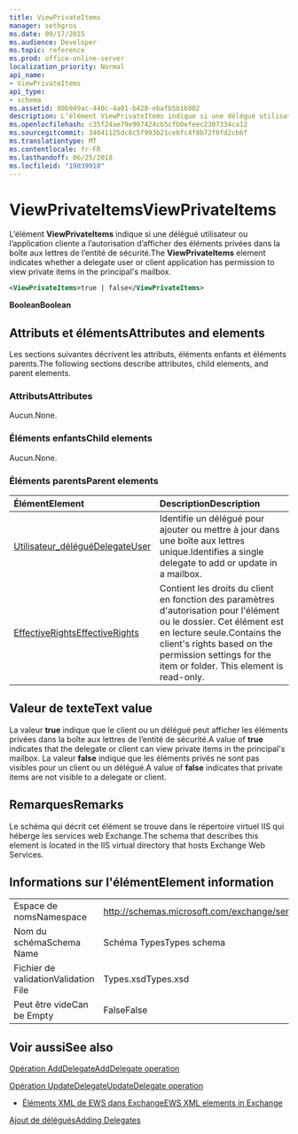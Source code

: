 ```yaml
---
title: ViewPrivateItems
manager: sethgros
ms.date: 09/17/2015
ms.audience: Developer
ms.topic: reference
ms.prod: office-online-server
localization_priority: Normal
api_name:
- ViewPrivateItems
api_type:
- schema
ms.assetid: 80b949ac-440c-4a01-b428-ebafb5b1b802
description: L’élément ViewPrivateItems indique si une délégué utilisateur ou l’application cliente a l’autorisation d’afficher des éléments privées dans la boîte aux lettres de l’entité de sécurité.
ms.openlocfilehash: c35f24ae79e907424cb5cfb0efeec2307334ca12
ms.sourcegitcommit: 34041125dc8c5f993b21cebfc4f8b72f0fd2cb6f
ms.translationtype: MT
ms.contentlocale: fr-FR
ms.lasthandoff: 06/25/2018
ms.locfileid: "19839018"
---
```

# <a name="viewprivateitems"></a><span data-ttu-id="7efe6-103">ViewPrivateItems</span><span class="sxs-lookup"><span data-stu-id="7efe6-103">ViewPrivateItems</span></span>

<span data-ttu-id="7efe6-104">L’élément **ViewPrivateItems** indique si une délégué utilisateur ou l’application cliente a l’autorisation d’afficher des éléments privées dans la boîte aux lettres de l’entité de sécurité.</span><span class="sxs-lookup"><span data-stu-id="7efe6-104">The **ViewPrivateItems** element indicates whether a delegate user or client application has permission to view private items in the principal's mailbox.</span></span> 
  
```XML
<ViewPrivateItems>true | false</ViewPrivateItems>
```

 <span data-ttu-id="7efe6-105">**Boolean**</span><span class="sxs-lookup"><span data-stu-id="7efe6-105">**Boolean**</span></span>
## <a name="attributes-and-elements"></a><span data-ttu-id="7efe6-106">Attributs et éléments</span><span class="sxs-lookup"><span data-stu-id="7efe6-106">Attributes and elements</span></span>

<span data-ttu-id="7efe6-107">Les sections suivantes décrivent les attributs, éléments enfants et éléments parents.</span><span class="sxs-lookup"><span data-stu-id="7efe6-107">The following sections describe attributes, child elements, and parent elements.</span></span>
  
### <a name="attributes"></a><span data-ttu-id="7efe6-108">Attributs</span><span class="sxs-lookup"><span data-stu-id="7efe6-108">Attributes</span></span>

<span data-ttu-id="7efe6-109">Aucun.</span><span class="sxs-lookup"><span data-stu-id="7efe6-109">None.</span></span>
  
### <a name="child-elements"></a><span data-ttu-id="7efe6-110">Éléments enfants</span><span class="sxs-lookup"><span data-stu-id="7efe6-110">Child elements</span></span>

<span data-ttu-id="7efe6-111">Aucun.</span><span class="sxs-lookup"><span data-stu-id="7efe6-111">None.</span></span>
  
### <a name="parent-elements"></a><span data-ttu-id="7efe6-112">Éléments parents</span><span class="sxs-lookup"><span data-stu-id="7efe6-112">Parent elements</span></span>

|<span data-ttu-id="7efe6-113">**Élément**</span><span class="sxs-lookup"><span data-stu-id="7efe6-113">**Element**</span></span>|<span data-ttu-id="7efe6-114">**Description**</span><span class="sxs-lookup"><span data-stu-id="7efe6-114">**Description**</span></span>|
|:-----|:-----|
|[<span data-ttu-id="7efe6-115">Utilisateur_délégué</span><span class="sxs-lookup"><span data-stu-id="7efe6-115">DelegateUser</span></span>](delegateuser.md) <br/> |<span data-ttu-id="7efe6-116">Identifie un délégué pour ajouter ou mettre à jour dans une boîte aux lettres unique.</span><span class="sxs-lookup"><span data-stu-id="7efe6-116">Identifies a single delegate to add or update in a mailbox.</span></span>  <br/> |
|[<span data-ttu-id="7efe6-117">EffectiveRights</span><span class="sxs-lookup"><span data-stu-id="7efe6-117">EffectiveRights</span></span>](effectiverights.md) <br/> |<span data-ttu-id="7efe6-p101">Contient les droits du client en fonction des paramètres d'autorisation pour l'élément ou le dossier. Cet élément est en lecture seule.</span><span class="sxs-lookup"><span data-stu-id="7efe6-p101">Contains the client's rights based on the permission settings for the item or folder. This element is read-only.</span></span>  <br/> |
   
## <a name="text-value"></a><span data-ttu-id="7efe6-120">Valeur de texte</span><span class="sxs-lookup"><span data-stu-id="7efe6-120">Text value</span></span>

<span data-ttu-id="7efe6-121">La valeur **true** indique que le client ou un délégué peut afficher les éléments privées dans la boîte aux lettres de l’entité de sécurité.</span><span class="sxs-lookup"><span data-stu-id="7efe6-121">A value of **true** indicates that the delegate or client can view private items in the principal's mailbox.</span></span> <span data-ttu-id="7efe6-122">La valeur **false** indique que les éléments privés ne sont pas visibles pour un client ou un délégué.</span><span class="sxs-lookup"><span data-stu-id="7efe6-122">A value of **false** indicates that private items are not visible to a delegate or client.</span></span> 
  
## <a name="remarks"></a><span data-ttu-id="7efe6-123">Remarques</span><span class="sxs-lookup"><span data-stu-id="7efe6-123">Remarks</span></span>

<span data-ttu-id="7efe6-124">Le schéma qui décrit cet élément se trouve dans le répertoire virtuel IIS qui héberge les services web Exchange.</span><span class="sxs-lookup"><span data-stu-id="7efe6-124">The schema that describes this element is located in the IIS virtual directory that hosts Exchange Web Services.</span></span>
  
## <a name="element-information"></a><span data-ttu-id="7efe6-125">Informations sur l'élément</span><span class="sxs-lookup"><span data-stu-id="7efe6-125">Element information</span></span>

|||
|:-----|:-----|
|<span data-ttu-id="7efe6-126">Espace de noms</span><span class="sxs-lookup"><span data-stu-id="7efe6-126">Namespace</span></span>  <br/> |http://schemas.microsoft.com/exchange/services/2006/types  <br/> |
|<span data-ttu-id="7efe6-127">Nom du schéma</span><span class="sxs-lookup"><span data-stu-id="7efe6-127">Schema Name</span></span>  <br/> |<span data-ttu-id="7efe6-128">Schéma Types</span><span class="sxs-lookup"><span data-stu-id="7efe6-128">Types schema</span></span>  <br/> |
|<span data-ttu-id="7efe6-129">Fichier de validation</span><span class="sxs-lookup"><span data-stu-id="7efe6-129">Validation File</span></span>  <br/> |<span data-ttu-id="7efe6-130">Types.xsd</span><span class="sxs-lookup"><span data-stu-id="7efe6-130">Types.xsd</span></span>  <br/> |
|<span data-ttu-id="7efe6-131">Peut être vide</span><span class="sxs-lookup"><span data-stu-id="7efe6-131">Can be Empty</span></span>  <br/> |<span data-ttu-id="7efe6-132">False</span><span class="sxs-lookup"><span data-stu-id="7efe6-132">False</span></span>  <br/> |
   
## <a name="see-also"></a><span data-ttu-id="7efe6-133">Voir aussi</span><span class="sxs-lookup"><span data-stu-id="7efe6-133">See also</span></span>



[<span data-ttu-id="7efe6-134">Opération AddDelegate</span><span class="sxs-lookup"><span data-stu-id="7efe6-134">AddDelegate operation</span></span>](adddelegate-operation.md)
  
[<span data-ttu-id="7efe6-135">Opération UpdateDelegate</span><span class="sxs-lookup"><span data-stu-id="7efe6-135">UpdateDelegate operation</span></span>](updatedelegate-operation.md)


- [<span data-ttu-id="7efe6-136">Éléments XML de EWS dans Exchange</span><span class="sxs-lookup"><span data-stu-id="7efe6-136">EWS XML elements in Exchange</span></span>](ews-xml-elements-in-exchange.md)


[<span data-ttu-id="7efe6-137">Ajout de délégués</span><span class="sxs-lookup"><span data-stu-id="7efe6-137">Adding Delegates</span></span>](http://msdn.microsoft.com/library/3a744150-66a3-4a13-9433-793603ba5038%28Office.15%29.aspx)


